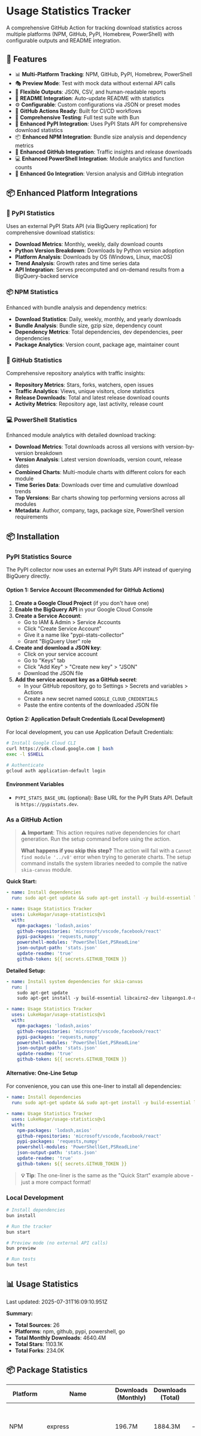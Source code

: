 # Usage Statistics Tracker

A comprehensive GitHub Action for tracking download statistics across multiple platforms (NPM, GitHub, PyPI, Homebrew, PowerShell) with configurable outputs and README integration.

## 🚀 Features

- 📊 **Multi-Platform Tracking**: NPM, GitHub, PyPI, Homebrew, PowerShell
- 🎭 **Preview Mode**: Test with mock data without external API calls
- 📄 **Flexible Outputs**: JSON, CSV, and human-readable reports
- 📝 **README Integration**: Auto-update README with statistics
- ⚙️ **Configurable**: Custom configurations via JSON or preset modes
- 🔄 **GitHub Actions Ready**: Built for CI/CD workflows
- 🧪 **Comprehensive Testing**: Full test suite with Bun
- 🐍 **Enhanced PyPI Integration**: Uses PyPI Stats API for comprehensive download statistics
- 📦 **Enhanced NPM Integration**: Bundle size analysis and dependency metrics
- 🐙 **Enhanced GitHub Integration**: Traffic insights and release downloads
- 💻 **Enhanced PowerShell Integration**: Module analytics and function counts
- 🔧 **Enhanced Go Integration**: Version analysis and GitHub integration

## 📦 Enhanced Platform Integrations

### 🐍 PyPI Statistics
Uses an external PyPI Stats API (via BigQuery replication) for comprehensive download statistics:
- **Download Metrics**: Monthly, weekly, daily download counts
- **Python Version Breakdown**: Downloads by Python version adoption
- **Platform Analysis**: Downloads by OS (Windows, Linux, macOS)
- **Trend Analysis**: Growth rates and time series data
- **API Integration**: Serves precomputed and on-demand results from a BigQuery-backed service

### 📦 NPM Statistics
Enhanced with bundle analysis and dependency metrics:
- **Download Statistics**: Daily, weekly, monthly, and yearly downloads
- **Bundle Analysis**: Bundle size, gzip size, dependency count
- **Dependency Metrics**: Total dependencies, dev dependencies, peer dependencies
- **Package Analytics**: Version count, package age, maintainer count

### 🐙 GitHub Statistics
Comprehensive repository analytics with traffic insights:
- **Repository Metrics**: Stars, forks, watchers, open issues
- **Traffic Analytics**: Views, unique visitors, clone statistics
- **Release Downloads**: Total and latest release download counts
- **Activity Metrics**: Repository age, last activity, release count

### 💻 PowerShell Statistics
Enhanced module analytics with detailed download tracking:
- **Download Metrics**: Total downloads across all versions with version-by-version breakdown
- **Version Analysis**: Latest version downloads, version count, release dates
- **Combined Charts**: Multi-module charts with different colors for each module
- **Time Series Data**: Downloads over time and cumulative download trends
- **Top Versions**: Bar charts showing top performing versions across all modules
- **Metadata**: Author, company, tags, package size, PowerShell version requirements

<!-- Go module tracking removed -->

## 📦 Installation

### PyPI Statistics Source

The PyPI collector now uses an external PyPI Stats API instead of querying BigQuery directly.

#### Option 1: Service Account (Recommended for GitHub Actions)

1. **Create a Google Cloud Project** (if you don't have one)
2. **Enable the BigQuery API** in your Google Cloud Console
3. **Create a Service Account**:
   - Go to IAM & Admin > Service Accounts
   - Click "Create Service Account"
   - Give it a name like "pypi-stats-collector"
   - Grant "BigQuery User" role
4. **Create and download a JSON key**:
   - Click on your service account
   - Go to "Keys" tab
   - Click "Add Key" > "Create new key" > "JSON"
   - Download the JSON file
5. **Add the service account key as a GitHub secret**:
   - In your GitHub repository, go to Settings > Secrets and variables > Actions
   - Create a new secret named `GOOGLE_CLOUD_CREDENTIALS`
   - Paste the entire contents of the downloaded JSON file

#### Option 2: Application Default Credentials (Local Development)

For local development, you can use Application Default Credentials:

```bash
# Install Google Cloud CLI
curl https://sdk.cloud.google.com | bash
exec -l $SHELL

# Authenticate
gcloud auth application-default login
```

#### Environment Variables

- `PYPI_STATS_BASE_URL` (optional): Base URL for the PyPI Stats API. Default is `https://pypistats.dev`.

### As a GitHub Action

> **⚠️ Important**: This action requires native dependencies for chart generation. Run the setup command before using the action.
> 
> **What happens if you skip this step?** The action will fail with a `Cannot find module '../v8'` error when trying to generate charts. The setup command installs the system libraries needed to compile the native `skia-canvas` module.

**Quick Start:**
```yaml
- name: Install dependencies
  run: sudo apt-get update && sudo apt-get install -y build-essential libcairo2-dev libpango1.0-dev libjpeg-dev libgif-dev librsvg2-dev libpixman-1-dev pkg-config python3 make g++ libstdc++6

- name: Usage Statistics Tracker
  uses: LukeHagar/usage-statistics@v1
  with:
    npm-packages: 'lodash,axios'
    github-repositories: 'microsoft/vscode,facebook/react'
    pypi-packages: 'requests,numpy'
    powershell-modules: 'PowerShellGet,PSReadLine'
    json-output-path: 'stats.json'
    update-readme: 'true'
    github-token: ${{ secrets.GITHUB_TOKEN }}
```

**Detailed Setup:**
```yaml
- name: Install system dependencies for skia-canvas
  run: |
    sudo apt-get update
    sudo apt-get install -y build-essential libcairo2-dev libpango1.0-dev libjpeg-dev libgif-dev librsvg2-dev libpixman-1-dev pkg-config python3 make g++ libstdc++6

- name: Usage Statistics Tracker
  uses: LukeHagar/usage-statistics@v1
  with:
    npm-packages: 'lodash,axios'
    github-repositories: 'microsoft/vscode,facebook/react'
    pypi-packages: 'requests,numpy'
    powershell-modules: 'PowerShellGet,PSReadLine'
    json-output-path: 'stats.json'
    update-readme: 'true'
    github-token: ${{ secrets.GITHUB_TOKEN }}
```

#### Alternative: One-Line Setup

For convenience, you can use this one-liner to install all dependencies:

```yaml
- name: Install dependencies
  run: sudo apt-get update && sudo apt-get install -y build-essential libcairo2-dev libpango1.0-dev libjpeg-dev libgif-dev librsvg2-dev libpixman-1-dev pkg-config python3 make g++ libstdc++6

- name: Usage Statistics Tracker
  uses: LukeHagar/usage-statistics@v1
  with:
    npm-packages: 'lodash,axios'
    github-repositories: 'microsoft/vscode,facebook/react'
    pypi-packages: 'requests,numpy'
    powershell-modules: 'PowerShellGet,PSReadLine'
    json-output-path: 'stats.json'
    update-readme: 'true'
    github-token: ${{ secrets.GITHUB_TOKEN }}
```

> **💡 Tip**: The one-liner is the same as the "Quick Start" example above - just a more compact format!

### Local Development

```bash
# Install dependencies
bun install

# Run the tracker
bun start

# Preview mode (no external API calls)
bun preview

# Run tests
bun test
```

<!-- {{UsageStats}} -->

## 📊 Usage Statistics

Last updated: 2025-07-31T16:09:10.951Z

**Summary:**
- **Total Sources**: 26
- **Platforms**: npm, github, pypi, powershell, go
- **Total Monthly Downloads**: 4640.4M
- **Total Stars**: 1103.1K
- **Total Forks**: 234.0K

## 📦 Package Statistics

| Platform | Name | Downloads (Monthly) | Downloads (Total) | Stars | Forks | Enhanced Metrics |
|---|---|---|---|---|---|---|
| NPM | express | 196.7M | 1884.3M | — | — | Bundle: 568.4KB, Age: 5327 days, Versions: 283 |
| NPM | react | 179.1M | 1632.6M | — | — | Bundle: 7.4KB, Age: 5026 days, Versions: 2423 |
| NPM | lodash | 347.7M | 3194.1M | — | — | Bundle: 69.8KB, Age: 4846 days, Versions: 114 |
| NPM | axios | 286.2M | 2968.9M | — | — | Bundle: 36.0KB, Age: 3988 days, Versions: 116 |
| NPM | moment | 108.3M | 1154.0M | — | — | Bundle: 294.9KB, Age: 5035 days, Versions: 76 |
| NPM | vue | 28.8M | 304.2M | — | — | Bundle: 126.0KB, Age: 4254 days, Versions: 538 |
| GitHub | facebook/react | — | — | 237.7K | 49.0K | Watchers: 237.7K, Releases: 30 |
| GitHub | microsoft/vscode | — | — | 175.2K | 34.1K | Watchers: 175.2K, Releases: 30 |
| GitHub | vercel/next.js | — | — | 133.5K | 29.0K | Watchers: 133.5K, Releases: 30 |
| GitHub | vuejs/vue | — | — | 209.2K | 33.7K | Watchers: 209.2K, Releases: 30 |
| GitHub | tensorflow/tensorflow | — | — | 191.0K | 74.8K | Watchers: 191.0K, Releases: 30 |
| PyPI | requests | 1423.9M | 716.0M | — | — | Python breakdown, Platform breakdown |
| PyPI | numpy | 899.7M | 451.0M | — | — | Python breakdown, Platform breakdown |
| PyPI | django | 48.9M | 24.5M | — | — | Python breakdown, Platform breakdown |
| PyPI | flask | 226.5M | 113.2M | — | — | Python breakdown, Platform breakdown |
| PyPI | pandas | 709.0M | 356.4M | — | — | Python breakdown, Platform breakdown |
| PyPI | matplotlib | 185.3M | 92.8M | — | — | Python breakdown, Platform breakdown |
| PowerShell | PowerShellGet | — | — | — | — | Versions: 81 |
| PowerShell | PSReadLine | — | — | — | — | Versions: 46 |
| PowerShell | Pester | — | — | — | — | Versions: 100 |
| PowerShell | PSScriptAnalyzer | — | — | — | — | Versions: 37 |
| PowerShell | dbatools | — | — | — | — | Versions: 100 |
<!-- Go rows removed -->



<!-- {{endUsageStats}} -->

## 🔧 Configuration

### Input Parameters

| Parameter | Description | Required | Default |
|-----------|-------------|----------|---------|
| `npm-packages` | Comma-separated list of NPM packages | No | (empty) |
| `github-repositories` | Comma-separated list of GitHub repos (owner/repo) | No | (empty) |
| `pypi-packages` | Comma-separated list of PyPI packages | No | (empty) |
| `homebrew-formulas` | Comma-separated list of Homebrew formulas | No | (empty) |
| `powershell-modules` | Comma-separated list of PowerShell modules | No | (empty) |
| `postman-collections` | Comma-separated list of Postman collection IDs | No | (empty) |
<!-- go-modules input removed -->
| `json-output-path` | Path for JSON output | No | `stats.json` |
| `csv-output-path` | Path for CSV output | No | (empty) |
| `report-output-path` | Path for human-readable report | No | (empty) |
| `update-readme` | Whether to update README | No | `true` |
| `readme-path` | Path to README file | No | `README.md` |
| `github-token` | GitHub token for API access | No | `${{ github.token }}` |
| `postman-api-key` | Postman API key | No | (empty) |
| `commit-message` | Commit message for changes | No | `chore: update usage statistics [skip ci]` |
| `preview-mode` | Run with mock data | No | `false` |

### Configuration Examples

#### NPM Packages Only
```yaml
- name: Usage Statistics Tracker
  uses: LukeHagar/usage-statistics@v1
  with:
    npm-packages: 'lodash,axios,react'
```

#### GitHub Repositories Only
```yaml
- name: Usage Statistics Tracker
  uses: LukeHagar/usage-statistics@v1
  with:
    github-repositories: 'microsoft/vscode,facebook/react,vercel/next.js'
```

#### Mixed Platform Configuration
```yaml
- name: Usage Statistics Tracker
  uses: LukeHagar/usage-statistics@v1
  with:
    npm-packages: 'lodash,axios'
    github-repositories: 'microsoft/vscode,facebook/react'
    pypi-packages: 'requests,numpy'
    homebrew-formulas: 'git,node'
    powershell-modules: 'PowerShellGet,PSReadLine'
    postman-collections: '12345,67890'
    # go-modules removed
  # env:
  #   PYPI_STATS_BASE_URL: https://your-host
```

### Outputs

| Output | Description |
|--------|-------------|
| `json-output` | Path to the generated JSON file |
| `csv-output` | Path to the generated CSV file |
| `report-output` | Path to the generated report file |
| `total-downloads` | Total downloads across all platforms |
| `unique-packages` | Number of unique packages tracked |
| `platforms-tracked` | Comma-separated list of platforms tracked |

## 📋 Usage Examples

### Basic Usage

```yaml
name: Update Usage Statistics

on:
  schedule:
    - cron: '0 0 * * *'  # Daily at midnight
  workflow_dispatch:

jobs:
  update-stats:
    runs-on: ubuntu-latest
    
    steps:
    - name: Checkout code
      uses: actions/checkout@v4

    - name: Usage Statistics Tracker
      uses: LukeHagar/usage-statistics@v1
      with:
        npm-packages: 'lodash,axios'
        github-repositories: 'microsoft/vscode,facebook/react'
        pypi-packages: 'requests,numpy'
        homebrew-formulas: 'git,node'
        powershell-modules: 'PowerShellGet,PSReadLine'
        postman-collections: '12345,67890'
        # go-modules removed
        json-output-path: 'stats.json'
        update-readme: 'true'
        github-token: ${{ secrets.GITHUB_TOKEN }}
      env:
        GOOGLE_CLOUD_CREDENTIALS: ${{ secrets.GOOGLE_CLOUD_CREDENTIALS }}

    - name: Commit and push changes
      run: |
        git config user.name "github-actions[bot]"
        git config user.email "github-actions[bot]@users.noreply.github.com"
        git add stats.json README.md
        git commit -m "chore: update usage statistics [skip ci]" || echo "No changes to commit"
        git push
```

### Advanced Usage with Multiple Outputs

```yaml
- name: Usage Statistics Tracker
  uses: LukeHagar/usage-statistics@v1
  with:
    npm-packages: 'lodash,axios,react'
    github-repositories: 'microsoft/vscode,facebook/react'
    pypi-packages: 'requests,numpy'
    homebrew-formulas: 'git,node'
    powershell-modules: 'PowerShellGet,PSReadLine'
    postman-collections: '12345,67890'
    # go-modules removed
    json-output-path: 'data/stats.json'
    csv-output-path: 'data/stats.csv'
    report-output-path: 'docs/usage-report.md'
    update-readme: 'true'
    readme-path: 'README.md'
    github-token: ${{ secrets.GITHUB_TOKEN }}
    postman-api-key: ${{ secrets.POSTMAN_API_KEY }}
    commit-message: 'feat: update usage statistics with detailed report'
  env:
    GOOGLE_CLOUD_CREDENTIALS: ${{ secrets.GOOGLE_CLOUD_CREDENTIALS }}
```

### Preview Mode for Testing

```yaml
- name: Test Usage Statistics
  uses: LukeHagar/usage-statistics@v1
  with:
    preview-mode: 'true'
    json-output-path: 'test-stats.json'
    csv-output-path: 'test-stats.csv'
    report-output-path: 'test-report.md'
    update-readme: 'false'
```

### Using Outputs in Subsequent Steps

```yaml
- name: Usage Statistics Tracker
  id: stats
  uses: LukeHagar/usage-statistics@v1
  with:
    npm-packages: 'lodash,axios'
    github-repositories: 'microsoft/vscode,facebook/react'
    powershell-modules: 'PowerShellGet'
    postman-collections: '12345'
    # go-modules removed
    json-output-path: 'stats.json'

- name: Use Statistics Data
  run: |
    echo "Total downloads: ${{ steps.stats.outputs.total-downloads }}"
    echo "Unique packages: ${{ steps.stats.outputs.unique-packages }}"
    echo "Platforms: ${{ steps.stats.outputs.platforms-tracked }}"
    echo "JSON file: ${{ steps.stats.outputs.json-output }}"
```

## 📊 README Integration

To enable automatic README updates, add these markers to your README.md:

```markdown
<!-- METRICS_START -->
## 📊 Usage Statistics

Last updated: 2025-07-29T18:53:52.619Z

### Summary
- **Total Downloads**: 414,533
- **Unique Packages**: 8
- **Platforms Tracked**: npm, pypi, homebrew, go

### Platform Totals
- **HOMEBREW**: 380,163 downloads (2 packages)
- **NPM**: 34,311 downloads (2 packages)
- **GO**: 33 downloads (2 packages)

### Top Packages
1. **node** (homebrew) - 226,882 downloads
2. **git** (homebrew) - 153,281 downloads
3. **axios** (npm) - 18,397 downloads
4. **lodash** (npm) - 15,914 downloads
5. **github.com/go-chi/chi** (go) - 33 downloads
<!-- METRICS_END -->
```

## 🔧 Development

### Prerequisites

- [Bun](https://bun.sh/) (version 1.0.0 or higher)

### Local Development

```bash
# Install dependencies
bun install

# Run in development mode
bun dev

# Run tests
bun test

# Build the action
bun run action:build

# Test the action locally
bun run action:test
```

### Project Structure

```
usage-statistics/
├── src/
│   ├── index.ts          # Main library entry point
│   ├── action.ts         # GitHub Action entry point
│   ├── aggregator.ts     # Statistics aggregation
│   ├── types/            # TypeScript type definitions
│   ├── trackers/         # Platform-specific trackers
│   └── utils/            # Utility functions
├── .github/
│   └── workflows/        # GitHub Actions workflows
├── action.yml            # Action metadata
├── package.json          # Project configuration
└── README.md            # This file
```

## 🚀 Publishing to GitHub Marketplace

### 1. Prepare Your Repository

1. **Create a release tag**:
   ```bash
   git tag v1.0.0
   git push origin v1.0.0
   ```

2. **Build the action**:
   ```bash
   bun run action:build
   ```

3. **Commit the built files**:
   ```bash
   git add dist/
   git commit -m "build: add action distribution files"
   git push
   ```

### 2. Publish to Marketplace

1. Go to your repository on GitHub
2. Click on the **Actions** tab
3. Click **Publish this Action to the GitHub Marketplace**
4. Fill in the required information:
   - **Action name**: `usage-statistics-tracker`
   - **Description**: `Track download statistics across multiple platforms`
   - **Category**: `Data` or `Utilities`
   - **Icon**: Upload an appropriate icon
   - **Color**: Choose a brand color
   - **README**: Use the content from this README

### 3. Version Management

For each new version:

```bash
# Update version in package.json
# Build the action
bun run action:build

# Create and push a new tag
git tag v1.1.0
git push origin v1.1.0
```

## 📈 Supported Platforms

- **NPM**: Package download statistics
- **GitHub**: Release download statistics
- **PyPI**: Python package downloads
- **Homebrew**: Formula installation statistics
- **PowerShell**: Module download statistics
- **Postman**: Collection fork/download statistics
<!-- Go platform removed -->

## 🤝 Contributing

1. Fork the repository
2. Create a feature branch
3. Make your changes
4. Add tests for new functionality
5. Run the test suite
6. Submit a pull request

## 📄 License

This project is licensed under the MIT License - see the [LICENSE](LICENSE) file for details.

## 🙏 Acknowledgments

- Built with [Bun](https://bun.sh/) for fast TypeScript execution
- Uses [Octokit](https://github.com/octokit/octokit.js) for GitHub API integration
- Inspired by the need for comprehensive usage analytics across multiple platforms